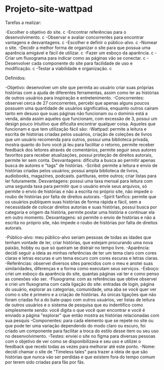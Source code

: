 # Projeto-site-wattpad


Tarefas a realizar:

-Escolher o objetivo do site. c
-Encontrar referências para o desenvolvimento. c
-Observar e avaliar concorrentes para encontrar vantagens e desvantagens. c
-Escolher e definir o público-alvo. c
-Nomear o site.
-Decidir a melhor forma de organizar o site para que possua uma aparência amigável e fácil de utilizar. c
-Fazer um esboço da aparência. c
-Criar um fluxograma para indicar como as páginas vão se conectar. c
-Desenvolver cada componente do site para facilidade de uso e modificação. c
-Testar a viabilidade e organização. c

Definidos:

-Objetivo: desenvolver um site que permita ao usuário criar suas próprias histórias com a ajuda de diferentes ferramentas, assim como ler as histórias de outros usuários para inspiração e entretenimento.
-Concorrentes: observei cerca de 27 concorrentes, percebi que apenas alguns poucos possuem uma quantidade de usuários significativa, enquanto outros caíram tanto em desuso que suas páginas não funcionam ou o domínio está a venda, ainda assim aqueles que funcionam, com excessão de 3, possui um design pouco intuitivo que dificulta encontrar qualquer coisa. Aqueles que funcionam e que tem utilização fácil são: 
-Wattpad: permite a leitura e escrita de histórias criadas pelos usuários, criação de coleções de livros que um usuário recomenda para outros, possui uma biblioteca privada, mostra quanto do livro você já leu para facilitar o retorno, permite receber feedback dos leitores através de comentários, permite seguir seus autores favoritos para receber atualizações, possui proteção de direitos autorais, permite ler sem conta. Desvantagens: dificulta a busca ao permitir apenas busca de autores e "tags" de histórias.
-Scribd: permite a leitura e envio de histórias criadas pelos usuários; possui ampla biblioteca de livros, audiobooks, magazines, podcasts. partituras, entre outros; criar listas para ler futuramente. Desvantagens: possui uma taxa mensal para leitura com uma segunda taxa para permitir que o usuário envie seus arquivos, só permite o envio de histórias e não a escrita no próprio site, não impede o roubo de histórias por falta de direitos autorais.
-Spirit fanfics: permite que os usuários publiquem suas histórias de forma rápida e fácil, sem a necessidade de colocar direitos autorias e suas histórias, possui busca por categoria e origem da história, permite postar uma história e continuar ela em outro momento. Desvantagens: só permite o envio de histórias e não a escrita no próprio site, não impede o roubo de histórias por falta de direitos autorais.



-Público-alvo: meu público-alvo seriam pessoas de todas as idades que tenham vontade de ler, criar histórias, que estejam procurando uma nova paixão, hobby ou que só queiram se distrair no tempo livre.
-Aparência: decidi seguir a ideia as minhas referências de ter um tema claro com cores claras e letras escuras e um tema escuro com cores escuras e letras claras.
-Referências: observei diversos sites parecidos com o meu e anotei suas similaridades, diferenças e a forma como executam seus serviços.
-Esboço: criei um esboço da aparência do site, quantas páginas vai ter e como penso as conexões vão ser.
-Fluxograma: com as referências que obtive observei e criei um fluxograma com cada ligação do site: entradas de login, página do usuário, explorar as categorias, comunidade, uma aba se você quer ver como o site é primeiro e a criação de histórias. As únicas ligações que não foram criadas foi a do bate-papo com outros usuários, ver listas de leitura de outros usuários e o sistema de pesquisa que eu indentifico como simplesmente sendo: você digita o que você quer encontrar e você é enviado a página "explorar" que então mostra as histórias relacionadas com sua pesquis
-Componentes: para cada elemento que se repete no site ou que pode ter uma variação dependendo do modo claro ou escuro, foi criado um componente para facilitar a troca do estilo desse item ou seu uso no desenvolvimento.
-Testes: enviei o site no figma para diversas pessoas com o objetivo de ver como se disponibilizava e seu uso e utilizei o feedback que recebi todas as vezes para melhorar até este ponto.
-Nome: decidi chamar o site de "Timeless tales" para trazer a ideia de que são histórias que nunca vão ser perdidas e que existem fora do tempo comum por terem sido criadas para fãs por fãs.
